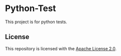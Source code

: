 # Python-Test
This project is for python tests.

## License
This repository is licensed with the [Apache License 2.0](https://github.com/Dominik48N/Python-Test/blob/develop/LICENSE).
